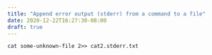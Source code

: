 ```yaml
---
title: "Append error output (stderr) from a command to a file"
date: 2020-12-22T16:27:30-08:00
draft: true
---
```


```
cat some-unknown-file 2>> cat2.stderr.txt
```
